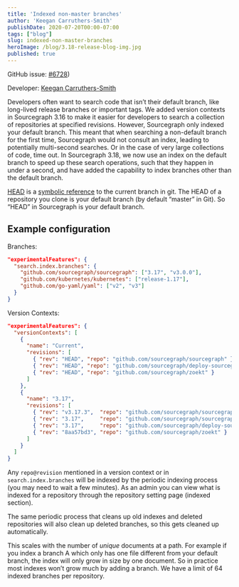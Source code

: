 ```yaml
---
title: 'Indexed non-master branches'
author: 'Keegan Carruthers-Smith'
publishDate: 2020-07-20T00:00-07:00
tags: ["blog"]
slug: indexed-non-master-branches
heroImage: /blog/3.18-release-blog-img.jpg
published: true
---
```


GitHub issue: [#6728](https://github.com/sourcegraph/sourcegraph/issues/6728))

Developer: [Keegan Carruthers-Smith](https://github.com/keegancsmith)

Developers often want to search code that isn’t their default branch, like long-lived release branches or important tags. We added version contexts in Sourcegraph 3.16  to make it easier for developers to search a collection of repositories at specified revisions. However, Sourcegraph only indexed your default branch. This meant that when searching a non-default branch for the first time, Sourcegraph would not consult an index, leading to potentially multi-second searches. Or in the case of very large collections of code, time out. In Sourcegraph 3.18, we now use an index on the default branch to speed up these search operations, such that they happen in under a second, and have added the capability to index branches other than the default branch.

[HEAD](https://git-scm.com/docs/gitglossary#Documentation/gitglossary.txt-aiddefHEADaHEAD) is a [symbolic reference](https://git-scm.com/docs/gitglossary#Documentation/gitglossary.txt-aiddefsymrefasymref) to the current branch in git. The HEAD of a repository you clone is your default branch (by default “master” in Git). So “HEAD” in Sourcegraph is your default branch.

## Example configuration

Branches:

```json
"experimentalFeatures": {
  "search.index.branches": {
    "github.com/sourcegraph/sourcegraph": ["3.17", "v3.0.0"],
    "github.com/kubernetes/kubernetes": ["release-1.17"],
    "github.com/go-yaml/yaml": ["v2", "v3"]
  }
}
```

Version Contexts:

```json
"experimentalFeatures": {
  "versionContexts": [
    {
      "name": "Current",
      "revisions": [
        { "rev": "HEAD", "repo": "github.com/sourcegraph/sourcegraph" },
        { "rev": "HEAD", "repo": "github.com/sourcegraph/deploy-sourcegraph" },
        { "rev": "HEAD", "repo": "github.com/sourcegraph/zoekt" }
      ]
    },
    {
      "name": "3.17",
      "revisions": [
        { "rev": "v3.17.3",  "repo": "github.com/sourcegraph/sourcegraph" },
        { "rev": "3.17",     "repo": "github.com/sourcegraph/sourcegraph" },
        { "rev": "3.17",     "repo": "github.com/sourcegraph/deploy-sourcegraph" },
        { "rev": "8aa57bd3", "repo": "github.com/sourcegraph/zoekt" }
      ]
    }
  ]
}
```

Any `repo@revision` mentioned in a version context or in `search.index.branches` will be indexed by the periodic indexing process (you may need to wait a few minutes). As an admin you can view what is indexed for a repository through the repository setting page (indexed section).

The same periodic process that cleans up old indexes and deleted repositories will also clean up deleted branches, so this gets cleaned up automatically.

This scales with the number of _unique_ documents at a path. For example if you index a branch A which only has one file different from your default branch, the index will only grow in size by one document. So in practice most indexes won’t grow much by adding a branch. We have a limit of 64 indexed branches per repository.
